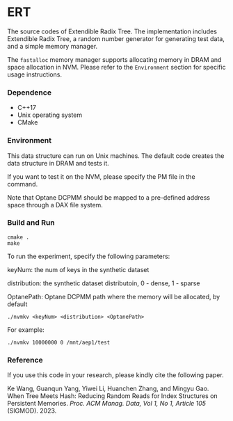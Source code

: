 # ERT

The source codes of Extendible Radix Tree. The implementation includes Extendible Radix Tree, a random number generator for generating test data, and a simple memory manager. 

The `fastalloc` memory manager supports allocating memory in DRAM and space allocation in NVM. Please refer to the `Environment` section for specific usage instructions.

### Dependence

* C++17
* Unix operating system
* CMake

### Environment

This data structure can run on Unix machines. The default code creates the data structure in DRAM and tests it. 

If you want to test it on the NVM, please specify the PM file in the command.

Note that Optane DCPMM should be mapped to a pre-defined address space through a DAX file system.

### Build and Run

```
cmake .
make
```
To run the experiment, specify the following parameters:

keyNum: the num of keys in the synthetic dataset

distribution: the synthetic dataset distributoin, 0 - dense, 1 - sparse

OptanePath: Optane DCPMM path where the memory will be allocated, by default

```
./nvmkv <keyNum> <distribution> <OptanePath>
```
For example:

```
./nvmkv 10000000 0 /mnt/aep1/test
```

### Reference

If you use this code in your research, please kindly cite the following paper.

Ke Wang, Guanqun Yang, Yiwei Li, Huanchen Zhang, and Mingyu Gao. When Tree Meets Hash: Reducing Random Reads for Index Structures on Persistent Memories. *Proc. ACM Manag. Data, Vol 1, No 1, Article 105* (SIGMOD). 2023.
